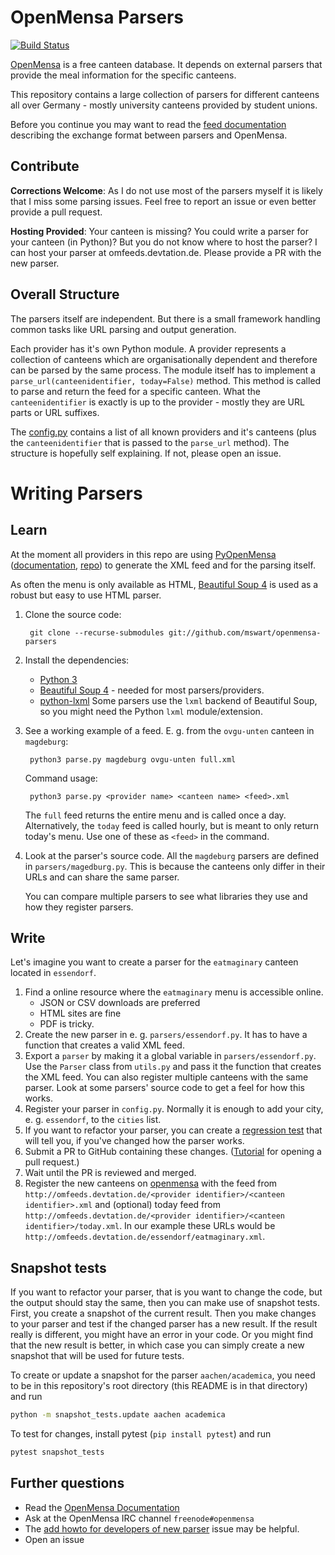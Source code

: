 # OpenMensa Parsers
[![Build Status](https://api.travis-ci.org/mswart/openmensa-parsers.svg)](https://travis-ci.org/mswart/openmensa-parsers)

[OpenMensa] is a free canteen database. It depends on external parsers that provide the meal information for the specific canteens.

This repository contains a large collection of parsers for different canteens all over Germany - mostly university canteens provided by student unions.

Before you continue you may want to read the [feed documentation] describing the exchange format between parsers and OpenMensa.


## Contribute
**Corrections Welcome**: As I do not use most of the parsers myself it is likely that I miss some parsing issues. Feel free to report an issue or even better provide a pull request.

**Hosting Provided**: Your canteen is missing? You could write a parser for your canteen (in Python)? But you do not know where to host the parser? I can host your parser at omfeeds.devtation.de. Please provide a PR with the new parser.


## Overall Structure
The parsers itself are independent. But there is a small framework handling common tasks like URL parsing and output generation.

Each provider has it's own Python module. A provider represents a collection of canteens which are organisationally dependent and therefore can be parsed by the same process. The module itself has to implement a `parse_url(canteenidentifier, today=False)` method. This method is called to parse and return the feed for a specific canteen. What the `canteenidentifier` is exactly is up to the provider - mostly they are URL parts or URL suffixes.

The [config.py] contains a list of all known providers and it's canteens (plus the `canteenidentifier` that is passed to the `parse_url` method). The structure is hopefully self explaining. If not, please open an issue.


# Writing Parsers
## Learn
At the moment all providers in this repo are using [PyOpenMensa] ([documentation](https://pyopenmensa.readthedocs.io/), [repo](https://github.com/mswart/pyopenmensa)) to generate the XML feed and for the parsing itself.

As often the menu is only available as HTML, [Beautiful Soup 4] is used as a robust but easy to use HTML parser.

1. Clone the source code:

        git clone --recurse-submodules git://github.com/mswart/openmensa-parsers

2. Install the dependencies:
   * [Python 3]
   * [Beautiful Soup 4] - needed for most parsers/providers.
   * [python-lxml] Some parsers use the `lxml` backend of Beautiful Soup, so you might need the Python `lxml` module/extension.

3. See a working example of a feed. E. g. from the `ovgu-unten` canteen in `magdeburg`:

        python3 parse.py magdeburg ovgu-unten full.xml

   Command usage:

        python3 parse.py <provider name> <canteen name> <feed>.xml

   The `full` feed returns the entire menu and is called once a day. Alternatively, the `today` feed is called hourly, but is meant to only return today's menu. Use one of these as `<feed>` in the command.
    
4. Look at the parser's source code. All the `magdeburg` parsers are defined in `parsers/magedburg.py`. This is because the canteens only differ in their URLs and can share the same parser.

   You can compare multiple parsers to see what libraries they use and how they register parsers.


## Write
Let's imagine you want to create a parser for the `eatmaginary` canteen located in `essendorf`.

1. Find a online resource where the `eatmaginary` menu is accessible online.
   - JSON or CSV downloads are preferred
   - HTML sites are fine
   - PDF is tricky.
2. Create the new parser in e. g. `parsers/essendorf.py`. It has to have a function that creates a valid XML feed.
3. Export a `parser` by making it a global variable in `parsers/essendorf.py`. Use the `Parser` class from `utils.py` and pass it the function that creates the XML feed. You can also register multiple canteens with the same parser. Look at some parsers' source code to get a feel for how this works.
4. Register your parser in `config.py`. Normally it is enough to add your city, e. g. `essendorf`, to the `cities` list.
5. If you want to refactor your parser, you can create a [regression test](#regression-tests) that will tell you, if you've changed how the parser works.
6. Submit a PR to GitHub containing these changes. ([Tutorial](https://guides.github.com/activities/hello-world/#pr) for opening a pull request.)
7. Wait until the PR is reviewed and merged.
8. Register the new canteens on [openmensa] with the feed from `http://omfeeds.devtation.de/<provider identifier>/<canteen identifier>.xml` and (optional) today feed from `http://omfeeds.devtation.de/<provider identifier>/<canteen identifier>/today.xml`.
   In our example these URLs would be `http://omfeeds.devtation.de/essendorf/eatmaginary.xml`.

## <a name="snapshot-tests">Snapshot tests</a>
If you want to refactor your parser, that is you want to change the code, but the output should stay the same, then you can make use of snapshot tests. First, you create a snapshot of the current result. Then you make changes to your parser and test if the changed parser has a new result. If the result really is different, you might have an error in your code. Or you might find that the new result is better, in which case you can simply create a new snapshot that will be used for future tests.

To create or update a snapshot for the parser `aachen/academica`, you need to be in this repository's root directory (this README is in that directory) and run
```bash
python -m snapshot_tests.update aachen academica
```

To test for changes, install pytest (`pip install pytest`) and run
```bash
pytest snapshot_tests
```

## Further questions
* Read the [OpenMensa Documentation]
* Ask at the OpenMensa IRC channel `freenode#openmensa`
* The [add howto for developers of new parser](https://github.com/mswart/openmensa-parsers/issues/2) issue may be helpful.
* Open an issue

[OpenMensa]: https://openmensa.org
[OpenMensa Documentation]: https://doc.openmensa.org
[feed documentation]: https://doc.openmensa.org/feed/v2/
[config.py]: config.py
[PyOpenMensa]: https://pypi.python.org/pypi/pyopenmensa
[Beautiful Soup 4]: https://www.crummy.com/software/BeautifulSoup/
[python-lxml]: http://lxml.de/
[Python 3]: https://www.python.org/
